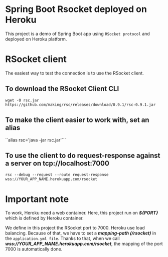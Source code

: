 # Spring Boot Rsocket deployed on Heroku 

This project is a demo of Spring Boot app using `RSocket protocol` and deployed on Heroku platform.

# RSocket client

The easiest way to test the connection is to use the RSocket client.

## To download the RSocket Client CLI
`wget -O rsc.jar https://github.com/making/rsc/releases/download/0.9.1/rsc-0.9.1.jar`

## To make the client easier to work with, set an alias
``alias rsc='java -jar rsc.jar'```

## To use the client to do request-response against a server on tcp://localhost:7000
`rsc --debug --request --route request-response wss://YOUR_APP_NAME.herokuapp.com/rsocket`

# Important note

To work, Heroku need a web container. Here, this project run on ___${PORT}___ which is
defined by Heroku container. 

We define in this project the RSocket port to 7000. Heroku use load balancing. Because
of that, we have to set a ___mapping-path (/rsocket)___ in the ```application.yml file```.
Thanks to that, when we call ___wss://YOUR_APP_NAME.herokuapp.com/rsocket___, the mapping of
the port 7000 is automatically done.

